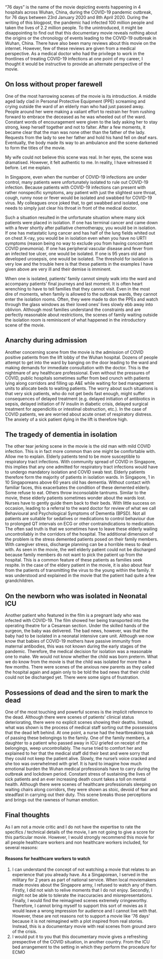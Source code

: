 “76 days” is the name of the movie depicting events happening in 4 hospitals across Wuhan, China, during the COVID-19 pandemic outbreak, for 76 days between 23rd January 2020 and 8th April 2020. During the writing of this blogpost, the pandemic had infected 100 million people and taken the lives of 2.2 million people. To the unintroduced, it might be disappointing to find out that this documentary movie reveals nothing about the origins or the chronology of events leading to the COVID-19 outbreak in Wuhan, China. There have also been many reviews about this movie on the internet. However, few of these reviews are given from a medical perspective. As a medical doctor who had the privilege to work in the frontlines of treating COVID-19 infections at one point of my career, I thought it would be instructive to provide an alternate perspective of the movie.

## On loss without proper farewell

One of the most harrowing scenes of the movie is its introduction. A middle aged lady clad in Personal Protective Equipment (PPE) screaming and crying outside the ward of an elderly man who had just passed away. People around her were making a valiant effort to restrain her from rushing forward to embrace the deceased as he was wheeled out of the ward. Constant words of encouragement were given to the lady asking her to stay strong, keep herself together and not to falter. After a few moments, it became clear that the man was none other than the father of the lady. Requests from the lady to see her father and hold his hand fell on deaf ears. Eventually, the body made its way to an ambulance and the scene darkened to form the titles of the movie.

My wife could not believe this scene was real. In her eyes, the scene was dramatised. However, it felt authentic to me. In reality, I have witnessed it before. Let me explain.

In Singapore, even when the number of COVID-19 infections are under control, many patients were unfortunately isolated to rule out COVID-19 infection. Because patients with COVID-19 infections can present with rather nonspecific symptoms, any patient with just the slightest sore throat, cough, runny nose or fever would be isolated and swabbed for COVID-19 virus. My colleagues once joked that, to get swabbed and isolated, one needs to simply just clear his throat in front of the medical doctor.

Such a situation resulted in the unfortunate situation where many sick patients were placed in isolation. If one has terminal cancer and came down with a fever shortly after palliative chemotherapy, you would be in isolation. If one has metastatic lung cancer and has half of the lung fields whited out on chest X-ray, you would be in isolation even when you have no URTI symptoms (reason being no way to exclude you from having concomitant COVID pneumonia). If one has peripheral vascular disease and fever from an infected toe ulcer, one would be isolated. If one is 95 years old and developed urosepsis, one would be isolated. The threshold for isolation is very low and the trouble here is that these patients in the examples I have given above are very ill and their demise is imminent.

When one is isolated, patients’ family cannot simply walk into the ward and accompany patients’ final journeys and last moment. It is often heart wrenching to have to tell families that they cannot visit. Even in the most dire of moments, when family is allowed to the outbreak wards, they cannot enter the isolation rooms. Often, they were made to don the PPEs and watch through the glass windows as their loved ones’ lives slowly ebb away into oblivion. Although most families understand the constraints and are perfectly reasonable about restrictions, the scenes of family waiting outside the isolation room is reminiscent of what happened in the introductory scene of the movie.

## Anarchy during admission

Another concerning scene from the movie is the admission of COVID positive patients from the lift lobby of the Wuhan hospital. Dozens of people attempt to get into the ward by banging on the door leading to the ward and making demands for immediate consultation with the doctor. This is the nightmare of any healthcare professional. Even without the pressures of COVID, public hospitals sometimes suffer from bed crunch with patients lying along corridors and filling up A&E while waiting for bed management units to allocate beds to waiting patients. The worry about such situations is that very sick patients, who do not get beds fast enough, might suffer consequences of delayed treatment (e.g. delayed initiation of antibiotics in sepsis, delayed initiation of IV insulin in diabetic crisis, delayed surgical treatment for appendicitis or intestinal obstruction, etc.). In the case of COVID patients, we are worried about acute onset of respiratory distress. The anxiety of a sick patient dying in the lift is therefore high.

## The tragedy of dementia in isolation

The other tear jerking scene in the movie is the old man with mild COVID infection. This is in fact more common than one might be comfortable with. Allow me to explain. Elderly patients tend to be more susceptible to respiratory tract infections. With community spread of COVID in Singapore, this implies that any one admitted for respiratory tract infections would have to undergo mandatory isolation and COVID swab test. Elderly patients therefore form the majority of patients in isolation wards. In Singapore, 1 in 10 Singaporeans above 60 years old has dementia. Without contact with familiar faces, this exacerbates the condition of these demented elderly. Some refuse to eat. Others throw inconsolable tantrums. Similar to the movie, these elderly patients sometimes wonder about the wards lost. Nurses have to gently guide them back to their beds. With little success on occasion, leading to a referral to the ward doctor for review of what we call Behavioural and Psychological Symptoms of Dementia (BPSD). Not all patients are suitable for sedatives or medications to control behaviour due to prolonged QT intervals on ECG or other contraindications to medication. The often sad truth is that we sometimes have to leave these elderly wailing uncontrollably in the corridors of the hospital. The additional dimension of the problem is the stress demented patients posed on their family members. With caregiver stress, discharge planning can be a horrible mess to deal with. As seen in the movie, the well elderly patient could not be discharged because family members do not want to pick the patient up from the hospital. This is a common feature of these patients as families seek respite. In the case of the eldery patient in the movie, it is also about fear from the patients of transmitting the virus to the young within the family. It was understood and explained in the movie that the patient had quite a few grandchildren.

## On the newborn who was isolated in Neonatal ICU

Another patient who featured in the film is a pregnant lady who was infected with COVID-19. The film showed her being transported into the operating theatre for a Cesarean section. Under the skilled hands of the surgeon, the baby was delivered. The bad news, however, was that the baby had to be isolated in a neonatal intensive care unit. Although we now know that babies of COVID-19 mothers have passive immunity from maternal antibodies, this was not known during the early stages of the pandemic. Therefore, the medical decision for isolation was a reasonable one to make. We would not know whether the child was born preterm. What we do know from the movie is that the child was isolated for more than a few months. There were scenes of the anxious new parents as they called the hospital again and again only to be told the bad news that their child could not be discharged yet. There were some signs of frustration.

## Possessions of dead and the siren to mark the dead

One of the most touching and powerful scenes is the implicit reference to the dead. Although there were scenes of patients’ clinical status deteriorating, there were no explicit scenes showing their deaths. Instead, what was shown is the process of medical staff sorting out the possessions that the dead left behind. At one point, a nurse had the heartbreaking task of passing these belongings to the family. One of the family members, a daughter to a patient who passed away in ICU griefed on receipt of the belongings, weep uncontrollably.  The nurse tried to comfort her and explained to her that the medical staff did their best and were sorry that they could not keep the patient alive. Slowly, the nurse’s voice cracked and she too was overwhelmed with grief. It is hard to imagine how much emotional burden the Wuhan medical professionals have to carry during the outbreak and lockdown period. Constant stress of sustaining the lives of sick patients and an ever increasing death count takes a toll on mental health. Although there were scenes of healthcare professionals sleeping on waiting chairs along corridors, they were shown as stoic, devoid of fear and steadfast in carrying out their duty. This scene breaks those perceptions and brings out the rawness of human emotion.

## Final thoughts

As I am not a movie critic and I do not have the expertise to rate the specifics / technical details of the movie, I am not going to give a score for this particular movie. However, I would strongly recommend this movie for all people healthcare workers and non healthcare workers included, for several reasons:

#### Reasons for healthcare workers to watch

1. I can understand the concept of not watching a movie that relates to an experience that you already have. As a Singaporean, I served in the military for 2 years as part of national service. When local moviemakers made movies about the Singapore army, I refused to watch any of them. Firstly, I did not wish to relive moments that I do not enjoy. Secondly, I might not be able to tolerate the inaccuracies and misrepresentations. Finally, I would find the reimagined scenes extremely cringeworthy. Therefore, I cannot bring myself to support this sort of movies as it would leave a wrong impression for audience and I cannot live with that. However, these are not reasons not to support a movie like '76 days' because it is not reimagined with a plot inspired from real stories. Instead, this is a documentary movie with real scenes from ground zero of the crisis.
2. I would put it to you that this documentary movie gives a refreshing prespective of the COVID situation, in another country. From the ICU bed arrangement to the setting in which they perform the procedure for ECMO
